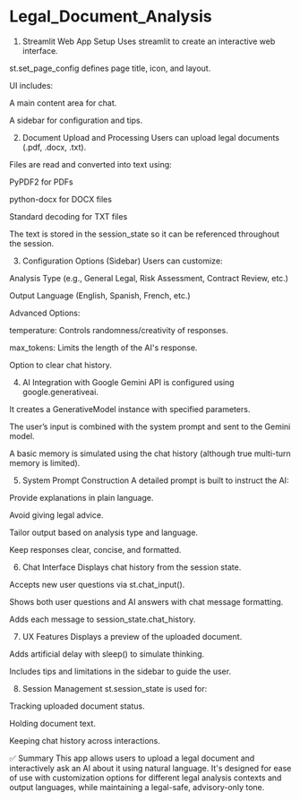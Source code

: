 # Legal_Document_Analysis
1. Streamlit Web App Setup
Uses streamlit to create an interactive web interface.

st.set_page_config defines page title, icon, and layout.

UI includes:

A main content area for chat.

A sidebar for configuration and tips.

2. Document Upload and Processing
Users can upload legal documents (.pdf, .docx, .txt).

Files are read and converted into text using:

PyPDF2 for PDFs

python-docx for DOCX files

Standard decoding for TXT files

The text is stored in the session_state so it can be referenced throughout the session.

3. Configuration Options (Sidebar)
Users can customize:

Analysis Type (e.g., General Legal, Risk Assessment, Contract Review, etc.)

Output Language (English, Spanish, French, etc.)

Advanced Options:

temperature: Controls randomness/creativity of responses.

max_tokens: Limits the length of the AI's response.

Option to clear chat history.

4. AI Integration with Google Gemini
API is configured using google.generativeai.

It creates a GenerativeModel instance with specified parameters.

The user’s input is combined with the system prompt and sent to the Gemini model.

A basic memory is simulated using the chat history (although true multi-turn memory is limited).

5. System Prompt Construction
A detailed prompt is built to instruct the AI:

Provide explanations in plain language.

Avoid giving legal advice.

Tailor output based on analysis type and language.

Keep responses clear, concise, and formatted.

6. Chat Interface
Displays chat history from the session state.

Accepts new user questions via st.chat_input().

Shows both user questions and AI answers with chat message formatting.

Adds each message to session_state.chat_history.

7. UX Features
Displays a preview of the uploaded document.

Adds artificial delay with sleep() to simulate thinking.

Includes tips and limitations in the sidebar to guide the user.

8. Session Management
st.session_state is used for:

Tracking uploaded document status.

Holding document text.

Keeping chat history across interactions.

✅ Summary
This app allows users to upload a legal document and interactively ask an AI about it using natural language. It's designed for ease of use with customization options for different legal analysis contexts and output languages, while maintaining a legal-safe, advisory-only tone.

